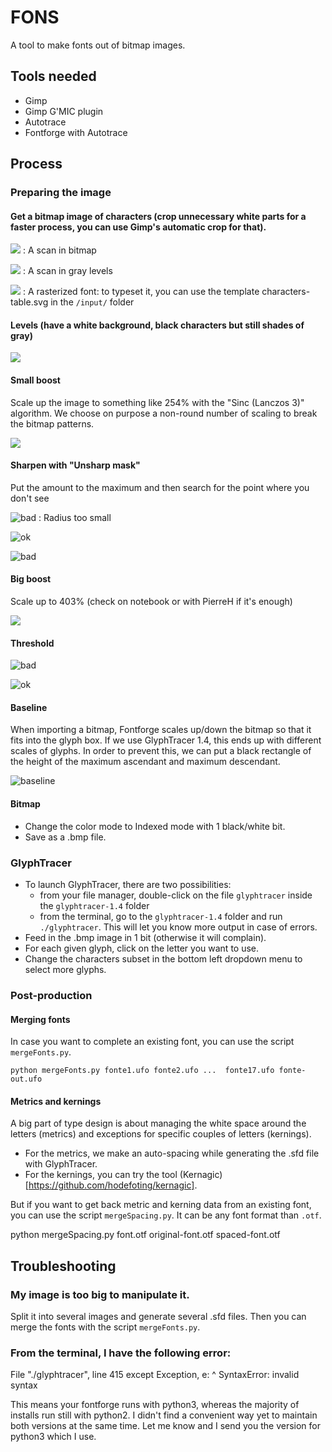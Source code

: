 FONS
====
A tool to make fonts out of bitmap images.

Tools needed
------------
- Gimp
- Gimp G'MIC plugin
- Autotrace
- Fontforge with Autotrace



Process
-------

### Preparing the image


#### Get a bitmap image of characters (crop unnecessary white parts for a faster process, you can use Gimp's automatic crop for that).

![](http://osp.kitchen/api/osp.tools.fons/raw/input/scan_bitmap.jpg)
:    A scan in bitmap

![](http://osp.kitchen/api/osp.tools.fons/raw/input/scan_gray_1200dpi.jpg)
:    A scan in gray levels

![](http://osp.kitchen/api/osp.tools.fons/raw/input/characters-table.svg)
:    A rasterized font: to typeset it, you can use the template characters-table.svg in the `/input/` folder






#### Levels (have a white background, black characters but still shades of gray)

![](http://osp.kitchen/api/osp.tools.fons/raw/documentation/01-bitmap_levels.png)



#### Small boost 

Scale up the image to something like 254% with the "Sinc (Lanczos 3)" algorithm. We choose on purpose a non-round number of scaling to break the bitmap patterns.

![](http://osp.kitchen/api/osp.tools.fons/raw/documentation/02-scale-254percent.png)



#### Sharpen with "Unsharp mask"

Put the amount to the maximum and then search for the point where you don't see 

![bad](http://osp.kitchen/api/osp.tools.fons/raw/documentation/03-sharpen-too_few.png)
:    Radius too small

![ok](http://osp.kitchen/api/osp.tools.fons/raw/documentation/03-sharpen-ok.png)

![bad](http://osp.kitchen/api/osp.tools.fons/raw/documentation/03-sharpen-too_much.png)



#### Big boost

Scale up to 403% (check on notebook or with PierreH if it's enough)

![](http://osp.kitchen/api/osp.tools.fons/raw/documentation/04-big_boost.png)



#### Threshold


![bad](http://osp.kitchen/api/osp.tools.fons/raw/documentation/05-threshold-bad.png)


![ok](http://osp.kitchen/api/osp.tools.fons/raw/documentation/05-threshold-ok.png)


#### Baseline

When importing a bitmap, Fontforge scales up/down the bitmap so that it fits into the glyph box. If we use GlyphTracer 1.4, this ends up with different scales of glyphs. In order to prevent this, we can put a black rectangle of the height of the maximum ascendant and maximum descendant.

![baseline](http://osp.kitchen/api/osp.tools.fons/raw/documentation/06-baseline.png)


#### Bitmap

- Change the color mode to Indexed mode with 1 black/white bit.
- Save as a .bmp file.


### GlyphTracer

- To launch GlyphTracer, there are two possibilities:
    - from your file manager, double-click on the file `glyphtracer` inside the `glyphtracer-1.4` folder
    - from the terminal, go to the `glyphtracer-1.4` folder and run `./glyphtracer`. This will let you know more output in case of errors.
- Feed in the .bmp image in 1 bit (otherwise it will complain).
- For each given glyph, click on the letter you want to use.
- Change the characters subset in the bottom left dropdown menu to select more glyphs.



### Post-production

#### Merging fonts

In case you want to complete an existing font, you can use the script `mergeFonts.py`.

    python mergeFonts.py fonte1.ufo fonte2.ufo ...  fonte17.ufo fonte-out.ufo


#### Metrics and kernings

A big part of type design is about managing the white space around the letters (metrics) and exceptions for specific couples of letters (kernings).

- For the metrics, we make an auto-spacing while generating the .sfd file with GlyphTracer.
- For the kernings, you can try the tool (Kernagic)[https://github.com/hodefoting/kernagic].

But if you want to get back metric and kerning data from an existing font, you can use the script `mergeSpacing.py`. It can be any font format than `.otf`.

   python mergeSpacing.py font.otf original-font.otf spaced-font.otf



Troubleshooting
---------------

### My image is too big to manipulate it.
Split it into several images and generate several .sfd files. Then you can merge the fonts with the script `mergeFonts.py`.


### From the terminal, I have the following error:

  File "./glyphtracer", line 415
      except Exception, e:
                          ^
  SyntaxError: invalid syntax

This means your fontforge runs with python3, whereas the majority of installs run still with python2. I didn't find a convenient way yet to maintain both versions at the same time. Let me know and I send you the version for python3 which I use.
